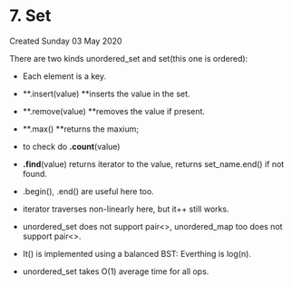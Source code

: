 # 7. Set
Created Sunday 03 May 2020

There are two kinds unordered_set and set(this one is ordered):

* Each element is a key.
* **.insert(value) **inserts the value in the set. 
* **.remove(value) **removes the value if present.
* **.max() **returns the maxium;
* to check do **.count**(value) 
* **.find**(value) returns iterator to the value, returns set_name.end() if not found.
* .begin(), .end() are useful here too.
* iterator traverses non-linearly here, but it++ still works.
* unordered_set does not support pair<>, unordered_map too does not support pair<>.



* It(<set>) is implemented using a balanced BST: Everthing is log(n).
* unordered_set takes O(1) average time for all ops.


